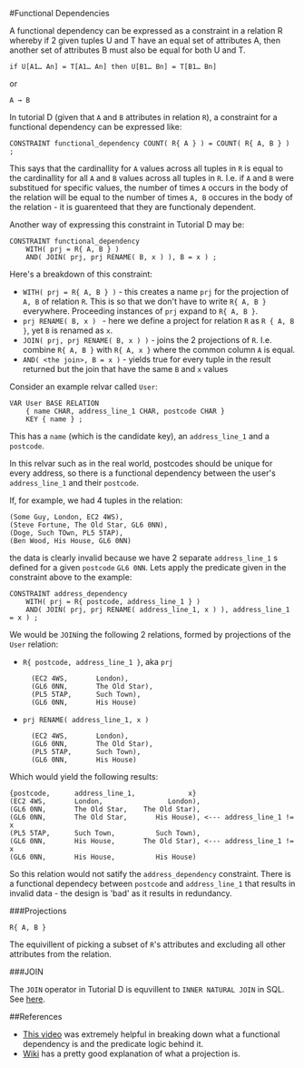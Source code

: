 #Functional Dependencies

A functional dependency can be expressed as a constraint in a relation R whereby if 2 given tuples U and T have an equal set of attributes A, then another set of attributes B must also be equal for both U and T.

	if U[A1… An] = T[A1… An] then U[B1… Bn] = T[B1… Bn]
	
or

	A → B

In tutorial D (given that `A` and `B` attributes in relation `R`), a constraint for a functional dependency can be expressed like:

	CONSTRAINT functional_dependency COUNT( R{ A } ) = COUNT( R{ A, B } ) ;

This says that the cardinallity for `A` values across all tuples in `R` is equal to the cardinallity for all `A` and `B` values across all tuples in `R`. I.e. if `A` and `B` were substitued for specific values, the number of times `A` occurs in the body of the relation will be equal to the number of times `A, B` occures in the body of the relation - it is guarenteed that they are functionaly dependent. 

Another way of expressing this constraint in Tutorial D may be:

	CONSTRAINT functional_dependency
		WITH( prj = R{ A, B } )
		AND( JOIN( prj, prj RENAME( B, x ) ), B = x ) ;


Here's a breakdown of this constraint:

- `WITH( prj = R{ A, B } )` - this creates a name `prj` for the projection of `A, B` of relation `R`. This is so that we don't have to write `R{ A, B }` everywhere. Proceeding instances of `prj` expand to `R{ A, B }`.
- `prj RENAME( B, x ) ` - here we define a project for relation `R` as `R { A, B }`, yet `B` is renamed as `x`. 
- `JOIN( prj, prj RENAME( B, x ) )` - joins the 2 projections of `R`. I.e. combine `R{ A, B }` with `R{ A, x }` where the common column `A` is equal.
- `AND( <the join>, B = x )` - yields true for every tuple in the result returned but the join that have the same `B` and `x` values

Consider an example relvar called `User`:

	VAR User BASE RELATION
		{ name CHAR, address_line_1 CHAR, postcode CHAR }
		KEY { name } ;

This has a `name` (which is the candidate key), an `address_line_1` and a `postcode`. 

In this relvar such as in the real world, postcodes should be unique for every address, so there is a functional dependency between the user's `address_line_1` and their `postcode`. 

If, for example, we had 4 tuples in the relation: 

	(Some Guy, London, EC2 4WS), 
	(Steve Fortune, The Old Star, GL6 0NN), 
	(Doge, Such TOwn, PL5 5TAP), 
	(Ben Wood, His House, GL6 0NN) 
	
the data is clearly invalid because we have 2 separate `address_line_1` s defined for a given `postcode` `GL6 0NN`. Lets apply the predicate given in the constraint above to the example:

	CONSTRAINT address_dependency
		WITH( prj = R{ postcode, address_line_1 } )
		AND( JOIN( prj, prj RENAME( address_line_1, x ) ), address_line_1 = x ) ;

We would be `JOIN`ing the following 2 relations, formed by projections of the `User` relation:

- `R{ postcode, address_line_1 }`, aka `prj`

		(EC2 4WS, 		London), 
		(GL6 0NN,		The Old Star), 
		(PL5 5TAP,		Such Town), 
		(GL6 0NN, 		His House) 

- `prj RENAME( address_line_1, x )`

		(EC2 4WS, 		London), 
		(GL6 0NN, 		The Old Star), 
		(PL5 5TAP, 		Such Town), 
		(GL6 0NN,		His House) 


Which would yield the following results:

	{postcode, 		address_line_1, 			x}
	(EC2 4WS, 		London,				   London),
	(GL6 0NN, 		The Old Star,	 The Old Star),
	(GL6 0NN, 		The Old Star,	 	His House), <--- address_line_1 != x
	(PL5 5TAP, 		Such Town,			Such Town),
	(GL6 0NN,		His House,		 The Old Star), <--- address_line_1 != x
	(GL6 0NN,		His House,		 	His House)

So this relation would not satify the `address_dependency` constraint. There is a functional dependecy between `postcode` and `address_line_1` that results in invalid data - the design is 'bad' as it results in redundancy.

###Projections

	R{ A, B } 

The equivillent of picking a subset of `R`'s attributes and excluding all other attributes from the relation. 

###JOIN

The `JOIN` operator in Tutorial D is equvillent to `INNER NATURAL JOIN` in SQL. See [here](http://www.dcs.warwick.ac.uk/~hugh/CS252/CS252-TD-to-SQL.pdf).

##References

- [This video](https://www.youtube.com/watch?v=jwNv1-b0tJs) was extremely helpful in breaking down what a functional dependency is and the predicate logic behind it.
- [Wiki](http://en.wikipedia.org/wiki/Projection_(relational_algebra)) has a pretty good explanation of what a projection is.
